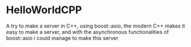 # HelloWorldCPP
A try to make a server in C++, using boost::asio, the modern C++ makes it easy to make a server, and with the asynchronous functionalities of boost::asio i could manage to make this server
